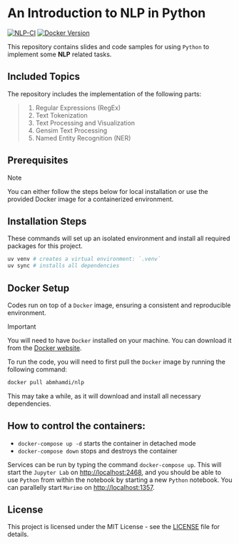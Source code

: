 # An Introduction to NLP in Python
<!-- An Easy Way To Unlocking Language Using Code -->

[![NLP-CI](https://github.com/a-mhamdi/nlp/actions/workflows/nlp.yml/badge.svg)](https://github.com/a-mhamdi/nlp/actions/workflows/nlp.yml)
[![Docker Version](https://img.shields.io/docker/v/abmhamdi/nlp?sort=semver)](https://hub.docker.com/r/abmhamdi/nlp)

This repository contains slides and code samples for using `Python` to implement some **NLP** related tasks. 

## Included Topics
The repository includes the implementation of the following parts:
>1. Regular Expressions (RegEx)
>1. Text Tokenization
>1. Text Processing and Visualization
>1. Gensim Text Processing
>1. Named Entity Recognition (NER)

## Prerequisites

> [!NOTE]
> You can either follow the steps below for local installation or use the provided Docker image for a containerized environment.

## Installation Steps
These commands will set up an isolated environment and install all required packages for this project.
```zsh
uv venv # creates a virtual environment: `.venv`
uv sync # installs all dependencies
```
## Docker Setup
Codes run on top of a `Docker` image, ensuring a consistent and reproducible environment. 

> [!IMPORTANT]
>
> You will need to have `Docker` installed on your machine. You can download it from the [Docker website](https://hub.docker.com).

To run the code, you will need to first pull the `Docker` image by running the following command:

```zsh
docker pull abmhamdi/nlp
```

This may take a while, as it will download and install all necessary dependencies.

## How to control the containers:

* ```docker-compose up -d``` starts the container in detached mode
* ```docker-compose down``` stops and destroys the container

Services can be run by typing the command `docker-compose up`. This will start the `Jupyter Lab` on [http://localhost:2468](http://localhost:2468), and you should be able to use `Python` from within the notebook by starting a new `Python` notebook. You can parallelly start `Marimo` on [http://localhost:1357](http://localhost:1357).

## License
This project is licensed under the MIT License - see the [LICENSE](https://raw.githubusercontent.com/a-mhamdi/nlp/refs/heads/main/LICENSE) file for details.
